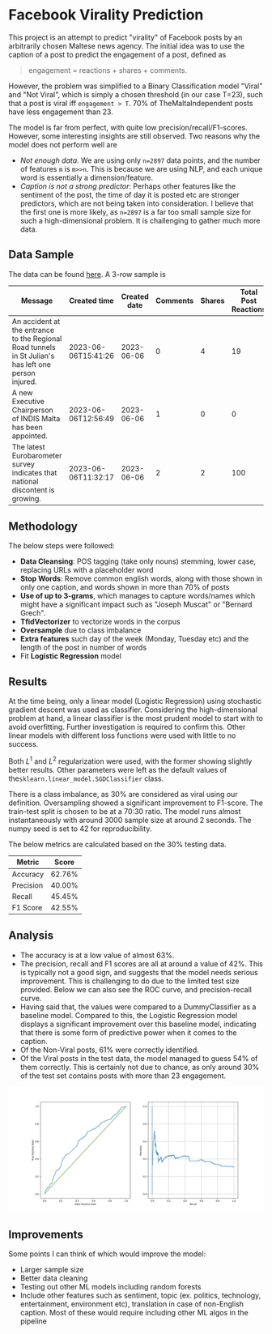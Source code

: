 # Facebook Virality Prediction

This project is an attempt to predict "virality" of Facebook posts by an arbitrarily chosen Maltese news agency. The initial idea was to use the caption of a post to predict the engagement of a post, defined as

> engagement = reactions + shares + comments.

However, the problem was simplified to a Binary Classification model "Viral" and "Not Viral", which is simply a chosen threshold (in our case T=23), such that a post is viral iff `engagement > T`. 70% of TheMaltaIndependent posts have less engagement than 23. 

The model is far from perfect, with quite low precision/recall/F1-scores. However, some interesting insights are still observed. Two reasons why the model does not perform well are
- *Not enough data*. We are using only `n=2897` data points, and the number of features `m` is `m>>n`. This is because we are using NLP, and each unique word is essentially a dimension/feature.
- *Caption is not a strong predictor*: Perhaps other features like the sentiment of the post, the time of day it is posted etc are stronger predictors, which are not being taken into consideration. 
I believe that the first one is more likely, as `n=2897` is a far too small sample size for such a high-dimensional problem. It is challenging to gather much more data. 
## Data Sample
The data can be found [here](https://docs.google.com/spreadsheets/d/1mGNZX6qb7hMnKa9va_cyTjJm-B9RGV225U_JzEZryHw/edit#gid=0). A 3-row sample is

| Message                                                                                              | Created time             | Created date | Comments | Shares | Total Post Reactions | tot_engagement | engagement |
|------------------------------------------------------------------------------------------------------|--------------------------|--------------|----------|--------|----------------------|----------------|------------|
| An accident at the entrance to the Regional Road tunnels in St Julian's has left one person injured. | 2023-06-06T15:41:26 |   2023-06-06 |        0 |      4 |                   19 |             23 |          0 |
| A new Executive Chairperson of INDIS Malta has been appointed.                                       | 2023-06-06T12:56:49 |   2023-06-06 |        1 |      0 |                    0 |              1 |          0 |
| The latest Eurobarometer survey indicates that national discontent is growing.                       | 2023-06-06T11:32:17 |   2023-06-06 |        2 |      2 |                   100 |             104 |          1 |

## Methodology
The below steps were followed:
- **Data Cleansing**: POS tagging (take only nouns) stemming, lower case, replacing URLs with a placeholder word
- **Stop Words**: Remove common english words, along with those shown in only one caption, and words shown in more than 70% of posts
- **Use of up to 3-grams**, which manages to capture words/names which might have a significant impact such as "Joseph Muscat" or "Bernard Grech".
- **TfidVectorizer** to vectorize words in the corpus
-  **Oversample** due to class imbalance
- **Extra features** such day of the week (Monday, Tuesday etc) and the length of the post in number of words
- Fit **Logistic Regression** model
## Results
At the time being, only a linear model (Logistic Regression) using stochastic gradient descent was used as classifier. Considering the high-dimensional problem at hand, a linear classifier is the most prudent model to start with to avoid overfitting. Further investigation is required to confirm this. Other linear models with different loss functions were used with little to no success. 

Both $L^1$ and $L^2$ regularization were used, with the former showing slightly better results. Other parameters were left as the default values of the`sklearn.linear_model.SGDClassifier` class.

There is a class imbalance, as 30% are considered as viral using our definition. Oversampling showed a significant improvement to F1-score. The train-test split is chosen to be at a 70:30 ratio. The model runs almost instantaneously with around 3000 sample size at around 2 seconds. The numpy seed is set to 42 for reproducibility.

The below metrics are calculated based on the 30% testing data.

| Metric | Score  |
|--|--------|
| Accuracy | 62.76% |
| Precision | 40.00% |
| Recall | 45.45% |
| F1 Score | 42.55% |

## Analysis
- The accuracy is at a low value of almost 63%.
- The precision, recall and F1 scores are all at around a value of 42%. This is typically not a good sign, and suggests that the model needs serious improvement. This is challenging to do due to the limited test size provided. Below we can also see the ROC curve, and precision-recall curve. 
- Having said that, the values were compared to a DummyClassifier as a baseline model. Compared to this, the Logistic Regression model displays a significant improvement over this baseline model, indicating that there is some form of predictive power when it comes to the caption.
- Of the Non-Viral posts, 61% were correctly identified.
- Of the Viral posts in the test data, the model managed to guess 54% of them correctly. This is certainly not due to chance, as only around 30% of the test set contains posts with more than 23 engagement. 

![ROC Curve](https://github.com/DylanZammit/Facebook-Virality-Predictor/blob/master/img/ROC.png?raw=true)

## Improvements
Some points I can think of which would improve the model:
- Larger sample size
- Better data cleaning
- Testing out other ML models including random forests
- Include other features such as sentiment, topic (ex. politics, technology, entertainment, environment etc), translation in case of non-English caption. Most of these would require including other ML algos in the pipeline
